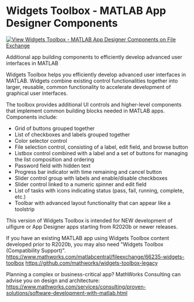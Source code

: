 # Widgets Toolbox - MATLAB App Designer Components

[![View Widgets Toolbox - MATLAB App Designer Components on File Exchange](https://www.mathworks.com/matlabcentral/images/matlab-file-exchange.svg)](https://www.mathworks.com/matlabcentral/fileexchange/83328-widgets-toolbox-matlab-app-building-components)

Additional app building components to efficiently develop advanced user interfaces in MATLAB


Widgets Toolbox helps you efficiently develop advanced user interfaces in MATLAB. Widgets combine existing control functionalities together into larger, reusable, common functionality to accelerate development of graphical user interfaces. 

The toolbox provides additional UI controls and higher-level components that implement common building blocks needed in MATLAB apps. Components include: 

- Grid of buttons grouped together
- List of checkboxes and labels grouped together
- Color selector control
- File selection control, consisting of a label, edit field, and browse button
- Listbox control combined with a label and a set of buttons for managing the list composition and ordering
- Password field with hidden text
- Progress bar indicator with time remaining and cancel button
- Slider control group with labels and enable/disable checkboxes
- Slider control linked to a numeric spinner and edit field
- List of tasks with icons indicating status (pass, fail, running, complete, etc.)
- Toolbar with advanced layout functionality that can appear like a toolstrip

This version of Widgets Toolbox is intended for NEW development of uifigure or App Designer apps starting from R2020b or newer releases.

If you have an existing MATLAB app using Widgets Toolbox content developed prior to R2020b, you may also need "Widgets Toolbox (Compatibility Support)".  
https://www.mathworks.com/matlabcentral/fileexchange/66235-widgets-toolbox 
https://github.com/mathworks/widgets-toolbox-legacy

Planning a complex or business-critical app? MathWorks Consulting can advise you on design and architecture: https://www.mathworks.com/services/consulting/proven-solutions/software-development-with-matlab.html
